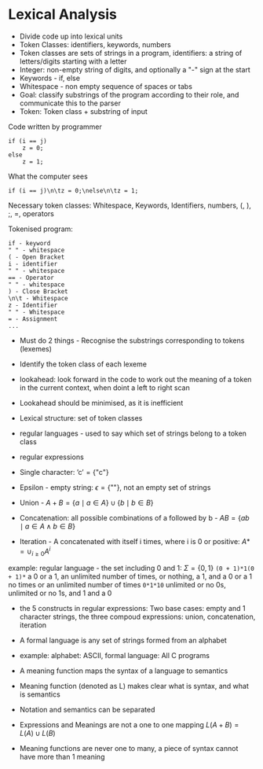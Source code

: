 # Lexical Analysis
- Divide code up into lexical units
- Token Classes: identifiers, keywords, numbers
- Token classes are sets of strings in a program, identifiers: a string of letters/digits starting with a letter
- Integer: non-empty string of digits, and optionally a "-" sign at the start
- Keywords - if, else
- Whitespace - non empty sequence of spaces or tabs
- Goal: classify substrings of the program according to their role, and communicate this to the parser
- Token: Token class + substring of input

Code written by programmer
```
if (i == j)
	z = 0;
else
	z = 1;
```

What the computer sees
```
if (i == j)\n\tz = 0;\nelse\n\tz = 1;
```

Necessary token classes: Whitespace, Keywords, Identifiers, numbers, (, ), ;, =, operators

Tokenised program:
```
if - keyword
" " - whitespace
( - Open Bracket
i - identifier
" " - whitespace
== - Operator
" " - whitespace
) - Close Bracket
\n\t - Whitespace
z - Identifier
" " - Whitespace
= - Assignment
...
```
- Must do 2 things - Recognise the substrings corresponding to tokens (lexemes)
- Identify the token class of each lexeme

-  lookahead: look forward in the code to work out the meaning of a token in the current context, when doint a left to right scan
-  Lookahead should be minimised, as it is inefficient

- Lexical structure: set of token classes
- regular languages - used to say which set of strings belong to a token class
- regular expressions
- Single character: $\text{'c'} = \{\text{"c"}\}$
- Epsilon - empty string: $\epsilon = \{\text{""}\}$, not an empty set of strings
- Union - $A + B = \{a\mid a\in A\} \cup \{b\mid b\in B\}$
- Concatenation: all possible combinations of a followed by b - $AB = \{ab\mid a\in A\wedge b\in B\}$
- Iteration - A concatenated with itself i times, where i is 0 or positive: $A* = \cup_{i\ge0} A^i$

example:
regular language - the set including 0 and 1:
$\Sigma = \{0, 1\}$
`(0 + 1)*1(0 + 1)*`
a 0 or a 1, an unlimited number of times, or nothing, a 1, and a 0 or a 1 no times or an unlimited number of times
`0*1*10`
unlimited or no 0s, unlimited or no 1s, and 1 and a 0

- the 5 constructs in regular expressions: Two base cases: empty and 1 character strings, the three compoud expressions: union, concatenation, iteration

- A formal language is any set of strings formed from an alphabet
- example: alphabet: ASCII, formal language: All C programs
- A meaning function maps the syntax of a language to semantics
- Meaning function (denoted as L) makes clear what is syntax, and what is semantics
- Notation and semantics can be separated
- Expressions and Meanings are not a one to one mapping
$L(A+B) = L(A)\cup L(B)$
- Meaning functions are never one to many, a piece of syntax cannot have more than 1 meaning